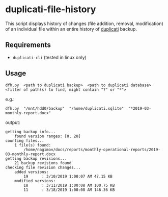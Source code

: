 # duplicati-file-history

This script displays history of changes (file addition, removal, modification) of an individual file within an entire history of [duplicati](https://github.com/duplicati/duplicati/) backup.

## Requirements

* `duplicati-cli` (tested in linux only)

## Usage

`dfh.py  <path to duplicati backup>  <path to duplicati database>  <filter of path(s) to find, might contain "?" or "*">`

e.g.:

`dfh.py  "/mnt/hdd0/backup"  "/home/duplicati.sqlite"  "*2019-03-monthly-report.docx"`

output:

```
getting backup info...
    found version ranges: [0, 20]
counting files...
    1 file(s) found:
        /home/nagimov/docs/reports/monthly-operational-reports/2019-03-monthly-report.docx
getting backup revisions...
    21 backup revisions found
checking file revision changes...
    added versions:
        19      : 3/10/2019 1:00:07 AM 47.15 KB
    modified versions:
        18      : 3/11/2019 1:00:08 AM 100.75 KB
        11      : 3/18/2019 1:00:08 AM 146.36 KB
```
